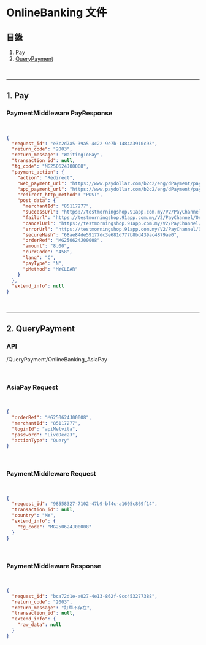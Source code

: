 # OnlineBanking 文件

## 目錄
1. [Pay](#1-pay)
2. [QueryPayment](#2-querypayment)

<br>

---

## 1. Pay

### PaymentMiddleware PayResponse

<br>

```json
{
  "request_id": "e3c2d7a5-39a5-4c22-9e7b-1484a3910c93",
  "return_code": "2003",
  "return_message": "WaitingToPay",
  "transaction_id": null,
  "tg_code": "MG250624J00008",
  "payment_action": {
    "action": "Redirect",
    "web_payment_url": "https://www.paydollar.com/b2c2/eng/dPayment/payComp.jsp",
    "app_payment_url": "https://www.paydollar.com/b2c2/eng/dPayment/payComp.jsp",
    "redirect_http_method": "POST",
    "post_data": {
      "merchantId": "85117277",
      "successUrl": "https://testmorningshop.91app.com.my/V2/PayChannel/OnlineBanking/AsiaPay/MG250624J00008?shopId=15&k=ae4306a6-3bf3-4927-8de4-ef521fab599c",
      "failUrl": "https://testmorningshop.91app.com.my/V2/PayChannel/OnlineBanking/AsiaPay/MG250624J00008?shopId=15&k=ae4306a6-3bf3-4927-8de4-ef521fab599c",
      "cancelUrl": "https://testmorningshop.91app.com.my/V2/PayChannel/OnlineBanking/AsiaPay/MG250624J00008?shopId=15&k=ae4306a6-3bf3-4927-8de4-ef521fab599c",
      "errorUrl": "https://testmorningshop.91app.com.my/V2/PayChannel/OnlineBanking/AsiaPay/MG250624J00008?shopId=15&k=ae4306a6-3bf3-4927-8de4-ef521fab599c",
      "secureHash": "68ae84de59177dc3e681d777b8bd439ac4879ae0",
      "orderRef": "MG250624J00008",
      "amount": "8.00",
      "currCode": "458",
      "lang": "C",
      "payType": "N",
      "pMethod": "MYCLEAR"
    }
  },
  "extend_info": null
}
```

<br>

---

## 2. QueryPayment

### API

/QueryPayment/OnlineBanking_AsiaPay

<br>

### AsiaPay Request

<br>

```json
{
  "orderRef": "MG250624J00008",
  "merchantId": "85117277",
  "loginId": "apiMelvita",
  "password": "LiveDec23",
  "actionType": "Query"
}
```

<br>

### PaymentMiddleware Request

<br>

```json
{
  "request_id": "98558327-7102-47b9-bf4c-a1605c869f14",
  "transaction_id": null,
  "country": "MY",
  "extend_info": {
    "tg_code": "MG250624J00008"
  }
}
```

<br>

### PaymentMiddleware Response

<br>

```json
{
  "request_id": "bca72d1e-a027-4e13-862f-9cc453277388",
  "return_code": "2003",
  "return_message": "訂單不存在",
  "transaction_id": null,
  "extend_info": {
    "raw_data": null
  }
}
```

<br>